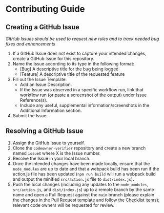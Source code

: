 # Contributing Guide

## Creating a GitHub Issue

*GitHub Issues should be used to request new rules and to track needed bug fixes and enhancements*

1. If a GitHub Issue does not exist to capture your intended changes, create a GitHub Issue for this repository.
2. Name the Issue according to its type in the following format:
    - [Bug] A descriptive title for the bug being logged
    - [Feature] A descriptive title of the requested feature
3. Fill out the Issue Template:
    - Add an Issue Description.
    - If the Issue was observed in a specific workflow run, link that workflow run (or paste a screenshot of the output) under Issue Reference(s).
    - Include any useful, supplemental information/screenshots in the Additional Information section.
4. Submit the Issue.

## Resolving a GitHub Issue

1. Assign the GitHub Issue to yourself.
2. Clone the `codeowner-verifier` repository and create a new branch named `issueX` where X is the Issue number.
3. Resolve the Issue in your local branch.
4. Once the intended changes have been made locally, ensure that the `node_modules` are up to date and that a webpack build has been run if the action.js file has been updated (`npm run build` will run a webpack build and output the minified `src/action.js` file to `dist/index.js`).
5. Push the local changes (including any updates to the `node_modules`, `src/action.js`, and `dist/index.js`) up to a remote branch by the same name and open a Pull Request against the `main` branch (please explain the changes in the Pull Request template and follow the Checklist items); relevant code owners will be requested for review.
